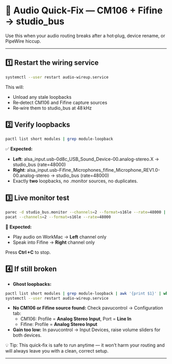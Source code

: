 # 🔧 Audio Quick‑Fix — CM106 + Fifine → studio_bus

Use this when your audio routing breaks after a hot‑plug, device rename, or PipeWire hiccup.

---

## 1️⃣ Restart the wiring service

```bash
systemctl --user restart audio-wireup.service
```
This will:
- Unload any stale loopbacks
- Re‑detect CM106 and Fifine capture sources
- Re‑wire them to studio_bus at 48 kHz

## 2️⃣ Verify loopbacks
```bash
pactl list short modules | grep module-loopback
```
✅ **Expected:**
- **Left**: alsa_input.usb-0d8c_USB_Sound_Device-00.analog-stereo.X → studio_bus (rate=48000)
- **Right**: alsa_input.usb-Fifine_Microphones_fifine_Microphone_REV1.0-00.analog-stereo → studio_bus (rate=48000)
- Exactly **two** loopbacks, no .monitor sources, no duplicates.

## 3️⃣ Live monitor test
```bash
parec -d studio_bus.monitor --channels=2 --format=s16le --rate=48000 | \
pacat --channels=2 --format=s16le --rate=48000
```
🎯 **Expected:**
- Play audio on WorkMac → **Left** channel only
- Speak into Fifine → **Right** channel only

Press **Ctrl +C** to stop.

## 4️⃣ If still broken

- **Ghost loopbacks:**
```bash
pactl list short modules | grep module-loopback | awk '{print $1}' | while read id; do pactl unload-module "$id"; done
systemctl --user restart audio-wireup.service
```
- **No CM106 or Fifine source found:**
  Check pavucontrol → Configuration tab:
  - CM106: Profile = **Analog Stereo Input**, Port = **Line In**
  - Fifine: Profile = **Analog Stereo Input**
- **Gain too low:**
  In pavucontrol → Input Devices, raise volume sliders for both devices.

💡 Tip: This quick‑fix is safe to run anytime — it won’t harm your routing and will always leave you with a clean, correct setup.

---